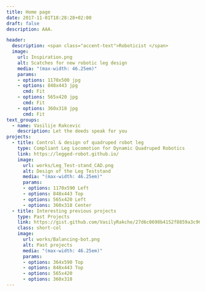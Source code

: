 ```yaml
---
title: Home page
date: 2017-11-01T18:28:28+02:00
draft: false
description: AAA.

header:
  description: <span class="accent-text">Roboticist </span> 
  image:
    url: Inspiration.png
    alt: Scatches for new robotic leg design
    media: "(max-width: 46.25em)"
    params:
    - options: 1170x500 jpg
    - options: 848x443 jpg
      cmd: Fit
    - options: 565x420 jpg
      cmd: Fit
    - options: 360x318 jpg
      cmd: Fit
text_groups:
  - name: Vasilije Rakcevic
    description: Let the deeds speak for you
projects:
  - title: Control & design of quadruped robot leg
    type: Compliant Leg Locomotion for Dynamic Quadruped Robotics 
    link: https://legged-robot.github.io/ 
    image:
      url: works/Leg_Test-stand_CAD.png
      alt: Design of the Leg Teststand
      media: "(max-width: 46.25em)"
      params:
      - options: 1170x590 Left
      - options: 848x443 Top
      - options: 565x420 Left
      - options: 360x318 Center
  - title: Interesting previous projects
    type: Past Projects
    link: https://gist.github.com/VasilyRakche/27d6c0698b4152f8859a3c963c6e02a1
    class: short-col
    image:
      url: works/Balancing-bot.png
      alt: Past projects
      media: "(max-width: 46.25em)"
      params:
      - options: 364x590 Top
      - options: 848x443 Top
      - options: 565x420
      - options: 360x318
---
```

